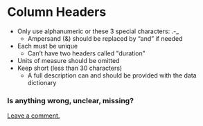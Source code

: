 # Column Headers

- Only use alphanumeric or these 3 special characters: .-_
    - Ampersand (&) should be replaced by “and” if needed
- Each must be unique
    - Can’t have two headers called "duration"
- Units of measure should be omitted
- Keep short (less than 30 characters)
    - A full description can and should be provided with the data dictionary


### Is anything wrong, unclear, missing?

[Leave a comment.](https://github.com/DataSF/draft-publishing-standards/issues/new?title=Comment:Column-Headers&body=Comment:Column-Headers)
